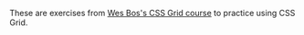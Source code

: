 These are exercises from [Wes Bos's CSS Grid course](https://cssgrid.io) to practice using CSS Grid.
